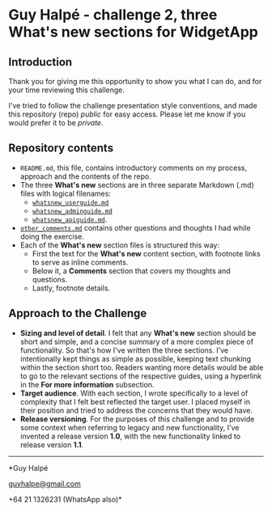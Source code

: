 # Guy Halpé - challenge 2, three What's new sections for WidgetApp

## Introduction

Thank you for giving me this opportunity to show you what I can do, and for your time reviewing this challenge.

I've tried to follow the challenge presentation style conventions, and made this repository (repo) *public* for easy access. Please let me know if you would prefer it to be *private*.

## Repository contents

- `README.md`, this file, contains introductory comments on my process, approach and the contents of the repo. 
- The three **What's new** sections are in three separate Markdown (.md) files with logical filenames:
  - [`whatsnew_userguide.md`](https://github.com/guyhalpe/guyhalpe-canva-challenge/blob/main/whatsnew_userguide.md)
  - [`whatsnew_adminguide.md`](https://github.com/guyhalpe/guyhalpe-canva-challenge/blob/main/whatsnew_adminguide.md)
  - [`whatsnew_apiguide.md`](https://github.com/guyhalpe/guyhalpe-canva-challenge/blob/main/whatsnew_apiguide.md).
- [`other_comments.md`](https://github.com/guyhalpe/guyhalpe-canva-challenge/blob/main/other_comments.md) contains other questions and thoughts I had while doing the exercise.
- Each of the **What's new** section files is structured this way:
  - First the text for the **What's new** content section, with footnote links to serve as inline comments.
  - Below it, a **Comments** section that covers my thoughts and questions.
  - Lastly, footnote details.

## Approach to the Challenge

- **Sizing and level of detail**. I felt that any **What's new** section should be short and simple, and a concise summary of a more complex piece of functionality. So that's how I've written the three sections. I've intentionally kept things as simple as possible, keeping text chunking within the section short too. Readers wanting more details would be able to go to the relevant sections of the respective guides, using a hyperlink in the **For more information** subsection.
- **Target audience**. With each section, I wrote specifically to a level of complexity that I felt best reflected the target user. I placed myself in their position and tried to address the concerns that they would have.
- **Release versioning**. For the purposes of this challenge and to provide some context when referring to legacy and new functionality, I've invented a release version **1.0**, with the new functionality linked to release version **1.1**.

---
*Guy Halpé

guyhalpe@gmail.com

+64 21 1326231 (WhatsApp also)*
